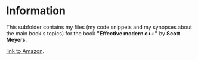 # Information

This subfolder contains my files (my code snippets and my synopses about the main book's topics) for the book **"Effective modern c++"** by **Scott Meyers**.

[link to Amazon](http://www.amazon.com/Effective-Modern-Specific-Ways-Improve/dp/1491903996).
